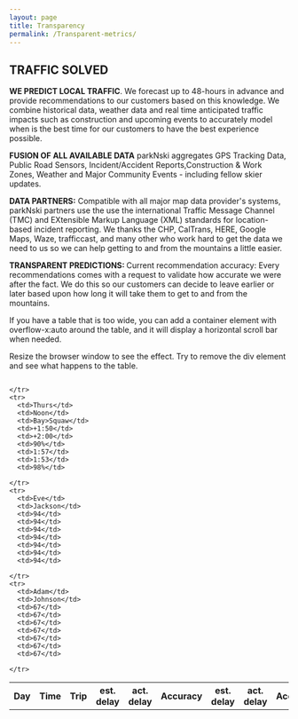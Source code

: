 ```yaml
---
layout: page
title: Transparency
permalink: /Transparent-metrics/
---
```


<h2>TRAFFIC SOLVED</h2>
<div align="center">

</div>


<p>
<strong>WE PREDICT LOCAL TRAFFIC</strong>. We forecast up to 48-hours in advance and provide recommendations to our customers based on this knowledge. We combine historical data, weather data and real time anticipated traffic impacts such as construction and upcoming events to accurately model when is the best time for our customers to have the best experience possible. 
</p>

<p>
<strong>FUSION OF ALL AVAILABLE DATA</strong>
parkNski aggregates GPS Tracking Data, Public Road Sensors, Incident/Accident Reports,Construction & Work Zones, Weather and Major Community Events - including fellow skier updates.
</p>
<p>
<strong>DATA PARTNERS:</strong> Compatible with all major map data provider's systems, parkNski partners use the use the international Traffic Message Channel (TMC) and EXtensible Markup Language (XML) standards for location-based incident reporting. We thanks the CHP, CalTrans, HERE, Google Maps, Waze, trafficcast, and many other who work hard to get the data we need to us so we can help getting to and from the mountains a little easier.
</p>
<p>
<strong>TRANSPARENT PREDICTIONS: </strong>Current recommendation accuracy: Every recommendations comes with a request to validate how accurate we were after the fact. We do this so our customers can decide to leave earlier or later based upon how long it will take them to get to and from the mountains.
</p>
<p>If you have a table that is too wide, you can add a container element with overflow-x:auto around the table, and it will display a horizontal scroll bar when needed.</p>
<p>Resize the browser window to see the effect. Try to remove the div element and see what happens to the table.</p>

<div style="overflow-x:auto;">
  <table>
    <tr>
      <th>Day</th>
      <th>Time</th>
      <th>Trip</th>
      <th>est. delay</th>
      <th>act. delay</th>
      <th>Accuracy</th>
      <th>est. delay</th>
      <th>act. delay</th>
      <th>Accuracy</th>

    </tr>
    <tr>
      <td>Thurs</td>
      <td>Noon</td>
      <td>Bay>Squaw</td>
      <td>+1:50</td>
      <td>+2:00</td>
      <td>90%</td>
      <td>1:57</td>
      <td>1:53</td>
      <td>98%</td>

    </tr>
    <tr>
      <td>Eve</td>
      <td>Jackson</td>
      <td>94</td>
      <td>94</td>
      <td>94</td>
      <td>94</td>
      <td>94</td>
      <td>94</td>
      <td>94</td>
 
    </tr>
    <tr>
      <td>Adam</td>
      <td>Johnson</td>
      <td>67</td>
      <td>67</td>
      <td>67</td>
      <td>67</td>
      <td>67</td>
      <td>67</td>
      <td>67</td>
<!-- always insure right column visible on mobile -->
    </tr>
  </table>
</div>	
